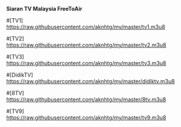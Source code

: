 <B>Siaran TV Malaysia FreeToAir</B>

#[TV1]
</br> https://raw.githubusercontent.com/aknhtg/my/master/tv1.m3u8

#[TV2]
</br> https://raw.githubusercontent.com/aknhtg/my/master/tv2.m3u8

#[TV3]
</br> https://raw.githubusercontent.com/aknhtg/my/master/tv3.m3u8

#[DidikTV]
</br> https://raw.githubusercontent.com/aknhtg/my/master/didiktv.m3u8

#[8TV]
</br> https://raw.githubusercontent.com/aknhtg/my/master/8tv.m3u8

#[TV9]
</br> https://raw.githubusercontent.com/aknhtg/my/master/tv9.m3u8

